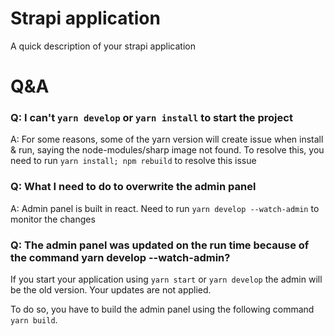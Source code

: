 # Strapi application

A quick description of your strapi application

# Q&A
### Q: I can't `yarn develop` or `yarn install` to start the project
A: For some reasons, some of the yarn version will create issue when install & run, saying the node-modules/sharp image not found. To resolve this,  you need to run `yarn install; npm rebuild` to resolve this issue

### Q: What I need to do to overwrite the admin panel
A: Admin panel is built in react. Need to run `yarn develop --watch-admin` to monitor the changes


### Q: The admin panel was updated on the run time because of the command yarn develop --watch-admin?

If you start your application using `yarn start` or `yarn develop` the admin will be the old version. Your updates are not applied.

To do so, you have to build the admin panel using the following command `yarn build`.